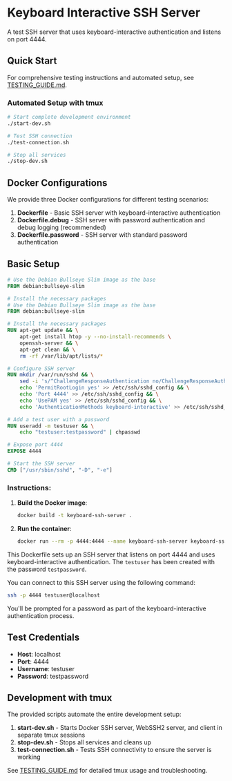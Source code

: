 # Keyboard Interactive SSH Server

A test SSH server that uses keyboard-interactive authentication and listens on port 4444.

## Quick Start

For comprehensive testing instructions and automated setup, see [TESTING_GUIDE.md](./TESTING_GUIDE.md).

### Automated Setup with tmux

```bash
# Start complete development environment
./start-dev.sh

# Test SSH connection
./test-connection.sh

# Stop all services
./stop-dev.sh
```

## Docker Configurations

We provide three Docker configurations for different testing scenarios:

1. **Dockerfile** - Basic SSH server with keyboard-interactive authentication
2. **Dockerfile.debug** - SSH server with password authentication and debug logging (recommended)
3. **Dockerfile.password** - SSH server with standard password authentication

## Basic Setup

```Dockerfile
# Use the Debian Bullseye Slim image as the base
FROM debian:bullseye-slim

# Install the necessary packages
# Use the Debian Bullseye Slim image as the base
FROM debian:bullseye-slim

# Install the necessary packages
RUN apt-get update && \
    apt-get install htop -y --no-install-recommends \
    openssh-server && \
    apt-get clean && \
    rm -rf /var/lib/apt/lists/*

# Configure SSH server
RUN mkdir /var/run/sshd && \
    sed -i 's/^ChallengeResponseAuthentication no/ChallengeResponseAuthentication yes/' /etc/ssh/sshd_config && \
    echo 'PermitRootLogin yes' >> /etc/ssh/sshd_config && \
    echo 'Port 4444' >> /etc/ssh/sshd_config && \
    echo 'UsePAM yes' >> /etc/ssh/sshd_config && \
    echo 'AuthenticationMethods keyboard-interactive' >> /etc/ssh/sshd_config

# Add a test user with a password
RUN useradd -m testuser && \
    echo "testuser:testpassword" | chpasswd

# Expose port 4444
EXPOSE 4444

# Start the SSH server
CMD ["/usr/sbin/sshd", "-D", "-e"]
```

### Instructions:

1. **Build the Docker image**:
   ```bash
   docker build -t keyboard-ssh-server .
   ```

2. **Run the container**:
   ```bash
   docker run --rm -p 4444:4444 --name keyboard-ssh-server keyboard-ssh-server
   ```

This Dockerfile sets up an SSH server that listens on port 4444 and uses keyboard-interactive authentication. The `testuser` has been created with the password `testpassword`. 

You can connect to this SSH server using the following command:

```bash
ssh -p 4444 testuser@localhost
```

You'll be prompted for a password as part of the keyboard-interactive authentication process.

## Test Credentials

- **Host**: localhost
- **Port**: 4444
- **Username**: testuser
- **Password**: testpassword

## Development with tmux

The provided scripts automate the entire development setup:

1. **start-dev.sh** - Starts Docker SSH server, WebSSH2 server, and client in separate tmux sessions
2. **stop-dev.sh** - Stops all services and cleans up
3. **test-connection.sh** - Tests SSH connectivity to ensure the server is working

See [TESTING_GUIDE.md](./TESTING_GUIDE.md) for detailed tmux usage and troubleshooting.
